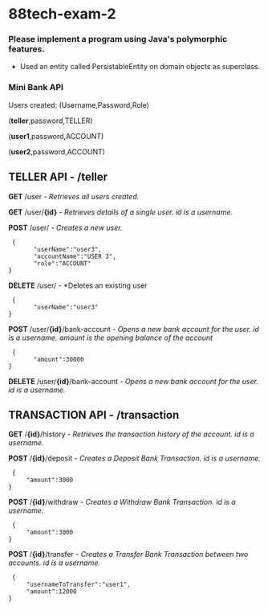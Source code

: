 # 88tech-exam-2

### Please implement a program using Java's polymorphic features.
- Used an entity called PersistableEntity on domain objects as superclass.

### Mini Bank API

Users created: (Username,Password,Role)

(**teller**,password,TELLER)

(**user1**,password,ACCOUNT)

(**user2**,password,ACCOUNT)

## TELLER API - /teller

**GET** /user - *Retrieves all users created.*

**GET** /user/**{id}** - *Retrieves details of a single user. id is a username.*

**POST** /user/ - *Creates a new user.*
``` 
 {
       "userName":"user3",
       "accountName":"USER 3",
       "role":"ACCOUNT"
}
```
**DELETE** /user/ - *Deletes an existing user
``` 
 {
       "userName":"user3"
}
```

**POST** /user/**{id}**/bank-account - *Opens a new bank account for the user. id is a username. amount is the opening balance of the account*
``` 
 {
       "amount":30000
}
```

**DELETE** /user/**{id}**/bank-account - *Opens a new bank account for the user. id is a username.*


## TRANSACTION API - /transaction
**GET** /**{id}**/history - *Retrieves the transaction history of the account. id is a username.*

**POST** /**{id}**/deposit - *Creates a Deposit Bank Transaction. id is a username.*
```
 {
     "amount":3000
}
```

**POST** /**{id}**/withdraw - *Creates a Withdraw Bank Transaction. id is a username.*
```
 {
     "amount":3000
}
```

**POST** /**{id}**/transfer - *Creates a Transfer Bank Transaction between two accounts. id is a username.*
```
 {
     "usernameToTransfer":"user1",
     "amount":12000
}
```

